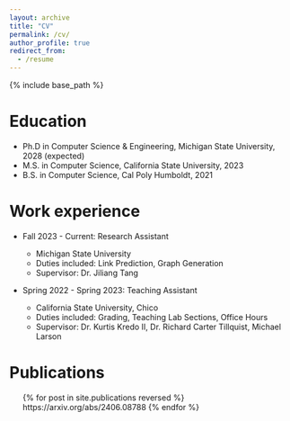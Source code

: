 ```yaml
---
layout: archive
title: "CV"
permalink: /cv/
author_profile: true
redirect_from:
  - /resume
---
```


{% include base_path %}

Education
======
* Ph.D in Computer Science & Engineering, Michigan State University, 2028 (expected)
* M.S. in Computer Science, California State University, 2023
* B.S. in Computer Science, Cal Poly Humboldt, 2021

Work experience
======
* Fall 2023 - Current: Research Assistant
  * Michigan State University
  * Duties included: Link Prediction, Graph Generation
  * Supervisor: Dr. Jiliang Tang

* Spring 2022 - Spring 2023: Teaching Assistant
  * California State University, Chico
  * Duties included: Grading, Teaching Lab Sections, Office Hours
  * Supervisor: Dr. Kurtis Kredo II, Dr. Richard Carter Tillquist, Michael Larson

Publications
======
  <ul>{% for post in site.publications reversed %}
    https://arxiv.org/abs/2406.08788
  {% endfor %}</ul>
  
<!--Talks
======
  <ul>{% for post in site.talks reversed %}
    {% include archive-single-talk-cv.html  %}
  {% endfor %}</ul>

  Skills
======
* Skill 1
* Skill 2
  * Sub-skill 2.1
  * Sub-skill 2.2
  * Sub-skill 2.3
* Skill 3
  
Teaching
======
  <ul>{% for post in site.teaching reversed %}
    {% include archive-single-cv.html %}
  {% endfor %}</ul>
  
Service and leadership
======
* Currently signed in to 43 different slack teams -->
